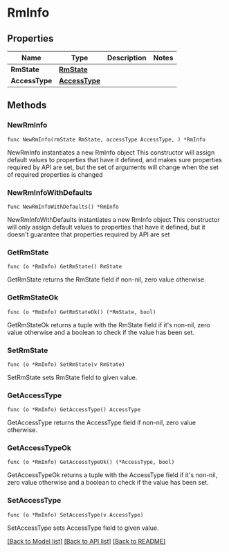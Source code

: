 # RmInfo

## Properties

Name | Type | Description | Notes
------------ | ------------- | ------------- | -------------
**RmState** | [**RmState**](RmState.md) |  | 
**AccessType** | [**AccessType**](AccessType.md) |  | 

## Methods

### NewRmInfo

`func NewRmInfo(rmState RmState, accessType AccessType, ) *RmInfo`

NewRmInfo instantiates a new RmInfo object
This constructor will assign default values to properties that have it defined,
and makes sure properties required by API are set, but the set of arguments
will change when the set of required properties is changed

### NewRmInfoWithDefaults

`func NewRmInfoWithDefaults() *RmInfo`

NewRmInfoWithDefaults instantiates a new RmInfo object
This constructor will only assign default values to properties that have it defined,
but it doesn't guarantee that properties required by API are set

### GetRmState

`func (o *RmInfo) GetRmState() RmState`

GetRmState returns the RmState field if non-nil, zero value otherwise.

### GetRmStateOk

`func (o *RmInfo) GetRmStateOk() (*RmState, bool)`

GetRmStateOk returns a tuple with the RmState field if it's non-nil, zero value otherwise
and a boolean to check if the value has been set.

### SetRmState

`func (o *RmInfo) SetRmState(v RmState)`

SetRmState sets RmState field to given value.


### GetAccessType

`func (o *RmInfo) GetAccessType() AccessType`

GetAccessType returns the AccessType field if non-nil, zero value otherwise.

### GetAccessTypeOk

`func (o *RmInfo) GetAccessTypeOk() (*AccessType, bool)`

GetAccessTypeOk returns a tuple with the AccessType field if it's non-nil, zero value otherwise
and a boolean to check if the value has been set.

### SetAccessType

`func (o *RmInfo) SetAccessType(v AccessType)`

SetAccessType sets AccessType field to given value.



[[Back to Model list]](../README.md#documentation-for-models) [[Back to API list]](../README.md#documentation-for-api-endpoints) [[Back to README]](../README.md)


